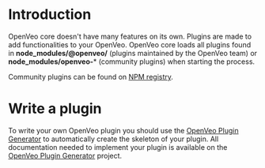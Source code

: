 # Introduction

OpenVeo core doesn't have many features on its own. Plugins are made to add functionalities to your OpenVeo. OpenVeo core loads all plugins found in **node_modules/@openveo/** (plugins maintained by the OpenVeo team) or **node_modules/openveo-*** (community plugins) when starting the process.

Community plugins can be found on [NPM registry](https://www.npmjs.com).

# Write a plugin

To write your own OpenVeo plugin you should use the [OpenVeo Plugin Generator](https://github.com/veo-labs/openveo-plugin-generator) to automatically create the skeleton of your plugin.
All documentation needed to implement your plugin is available on the [OpenVeo Plugin Generator](https://github.com/veo-labs/openveo-plugin-generator) project.
